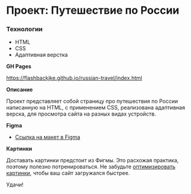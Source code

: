 # Проект: Путешествие по России

### Технологии
* HTML
* CSS
* Адаптивная верстка

**GH Pages**

https://flashbackjke.github.io/russian-travel/index.html

**Описание**

Проект представляет собой страницу про путешествия по России написанную на HTML, с применением CSS, реализована адаптивная верска, для просмотра сайта на разных видах устройств.

**Figma**

* [Ссылка на макет в Figma](https://www.figma.com/file/5S2WSbEFL6awjVWJ0NWL8Q/Sprint-3_-Russia-_-desktop-mobile?node-id=28503%3A0)

**Картинки**

Доставать картинки предстоит из Фигмы. Это расхожая практика, поэтому полезно потренироваться.
Не забудьте [оптимизировать картинки](https://tinypng.com/), чтобы ваш сайт загружался быстрее.

Удачи!

